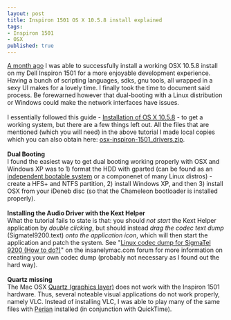 ```yaml
---
layout: post
title: Inspiron 1501 OS X 10.5.8 install explained
tags:
- Inspiron 1501
- OSX
published: true
---
```

<a href="https://twitter.com/#!/jasonzerbe/status/59849509177524224">A month ago</a> I was able to successfully install
a working OSX 10.5.8 install on my Dell Inspiron 1501 for a more enjoyable development experience. Having a
bunch of scripting languages, sdks, gnu tools, all wrapped in a sexy UI makes for a lovely time. I finally
took the time to document said process. Be forewarned however that dual-booting with a Linux distribution
or Windows could make the network interfaces have issues.<br />
<br />
I essentially followed this guide - <a href="http://sites.google.com/site/osx1501/inspiron-1501-guide/mac-os-x-leopard">Installation of OS X 10.5.8</a> -
to get a working system, but there are a few things left out. All the files that are mentioned (which you will need) in the
above tutorial I made local copies which you can also obtain here:
<a href="https://docs.google.com/file/d/0B0yT30uCaFvvbnRFeTJRcFkzWDg/edit?pli=1">osx-inspiron-1501_drivers.zip</a>.<br />
<br />
<strong>Dual Booting</strong><br />
I found the easiest way to get dual booting working properly with OSX and Windows XP was to 1) format the HDD
with gparted (can be found as an <a href="http://gparted.sourceforge.net/livecd.php">independent bootable system</a>
or a componenet of many Linux distros) - create a HFS+ and NTFS partition, 2) install Windows XP, and then 3) install
OSX from your iDeneb disc (so that the Chameleon bootloader is installed properly).<br />
<br />
<strong>Installing the Audio Driver with the Kext Helper</strong><br />
What the tutorial fails to state is that: you should <em>not start</em> the Kext Helper application by <em>double clicking</em>,
but should instead <em>drag the codec text dump</em> (Sigmatel9200.text) <em>onto the application icon</em>, which will then
start the application and patch the system. See
"<a href="http://www.insanelymac.com/forum/lofiversion/index.php/t44972.html">Linux codec dump for SigmaTel 9200 (How to do?)</a>"
on the insanelymac.com forum for more information on creating your own codec dump (probably not necessary as I found out the hard way).<br />
<br />
<strong>Quartz missing</strong><br />
The Mac OSX <a href="http://en.wikipedia.org/wiki/Quartz_(graphics_layer)">Quartz (graphics layer)</a> does not
work with the Inspiron 1501 hardware. Thus, several noteable visual applications do not work properly, namely VLC.
Instead of installing VLC, I was able to play many of the same files with <a href="http://www.perian.org/">Perian</a>
installed (in conjunction with QuickTime).
